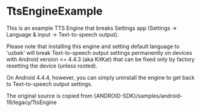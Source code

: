 TtsEngineExample
================

This is an example TTS Engine that breaks Settings app (Settings -> Language & input -> Text-to-speech output).

Please note that installing this engine and setting default language to 'uzbek' will break
Text-to-speech output settings permanently on devices with Android version <= 4.4.3 (aka KitKat)
that can be fixed only by factory resetting the device (unless rooted).

On Android 4.4.4, however, you can simply uninstall the engine to get back to Text-to-speech output settings.

The original source is copied from {ANDROID-SDK}/samples/android-19/legacy/TtsEngine
